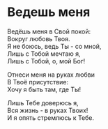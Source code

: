 # Ведешь меня
Ведёшь меня в Свой покой:  
Вокруг любовь Твоя.  
Я не боюсь, ведь Ты - со мной,  
Лишь с Тобой мечтаю я,  
Лишь с Тобой, о, мой Бог!  
  
Отнеси меня на руках любви  
В Твоё присутствие:  
Хочу я быть там, где Ты!  
  
Лишь Тебе доверюсь я,  
Вся жизнь - в руках Твоих!  
И я опять стремлюсь к Тебе.
